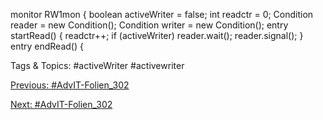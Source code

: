 monitor RW1mon {    boolean activeWriter  = false;    int readctr = 0;    Condition  reader = new Condition();    Condition  writer = new Condition();    entry startRead()  {
readctr++;
if (activeWriter)    reader.wait();
reader.signal();    }
    entry endRead()  {

   Tags & Topics:
   #activeWriter
   #activewriter

[Previous: #AdvIT-Folien_302](AdvIT-Folien_302.md)

[Next: #AdvIT-Folien_302](AdvIT-Folien_302.md)